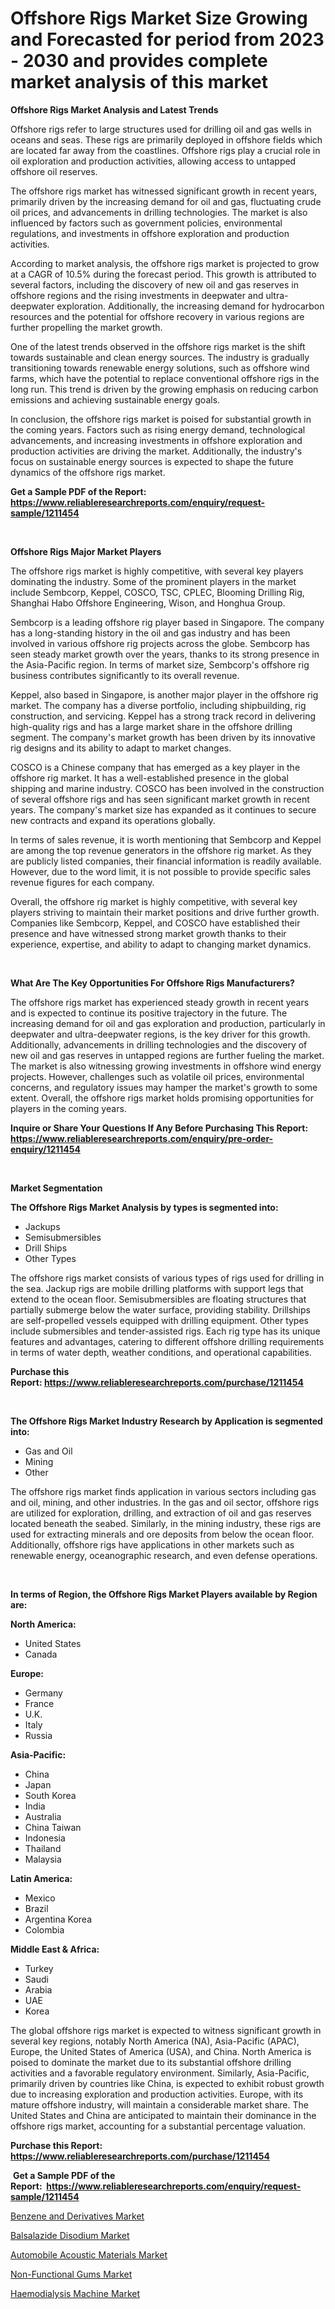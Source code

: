 <p><h1>Offshore Rigs Market Size Growing and Forecasted for period from 2023 - 2030 and provides complete market analysis of this market</h1></p><p><strong>Offshore Rigs Market Analysis and Latest Trends</strong></p>
<p><p>Offshore rigs refer to large structures used for drilling oil and gas wells in oceans and seas. These rigs are primarily deployed in offshore fields which are located far away from the coastlines. Offshore rigs play a crucial role in oil exploration and production activities, allowing access to untapped offshore oil reserves.</p><p>The offshore rigs market has witnessed significant growth in recent years, primarily driven by the increasing demand for oil and gas, fluctuating crude oil prices, and advancements in drilling technologies. The market is also influenced by factors such as government policies, environmental regulations, and investments in offshore exploration and production activities.</p><p>According to market analysis, the offshore rigs market is projected to grow at a CAGR of 10.5% during the forecast period. This growth is attributed to several factors, including the discovery of new oil and gas reserves in offshore regions and the rising investments in deepwater and ultra-deepwater exploration. Additionally, the increasing demand for hydrocarbon resources and the potential for offshore recovery in various regions are further propelling the market growth.</p><p>One of the latest trends observed in the offshore rigs market is the shift towards sustainable and clean energy sources. The industry is gradually transitioning towards renewable energy solutions, such as offshore wind farms, which have the potential to replace conventional offshore rigs in the long run. This trend is driven by the growing emphasis on reducing carbon emissions and achieving sustainable energy goals.</p><p>In conclusion, the offshore rigs market is poised for substantial growth in the coming years. Factors such as rising energy demand, technological advancements, and increasing investments in offshore exploration and production activities are driving the market. Additionally, the industry's focus on sustainable energy sources is expected to shape the future dynamics of the offshore rigs market.</p></p>
<p><strong>Get a Sample PDF of the Report:&nbsp; <a href="https://www.reliableresearchreports.com/enquiry/request-sample/1211454">https://www.reliableresearchreports.com/enquiry/request-sample/1211454</a></strong></p>
<p>&nbsp;</p>
<p><strong>Offshore Rigs Major Market Players</strong></p>
<p><p>The offshore rigs market is highly competitive, with several key players dominating the industry. Some of the prominent players in the market include Sembcorp, Keppel, COSCO, TSC, CPLEC, Blooming Drilling Rig, Shanghai Habo Offshore Engineering, Wison, and Honghua Group.</p><p>Sembcorp is a leading offshore rig player based in Singapore. The company has a long-standing history in the oil and gas industry and has been involved in various offshore rig projects across the globe. Sembcorp has seen steady market growth over the years, thanks to its strong presence in the Asia-Pacific region. In terms of market size, Sembcorp's offshore rig business contributes significantly to its overall revenue.</p><p>Keppel, also based in Singapore, is another major player in the offshore rig market. The company has a diverse portfolio, including shipbuilding, rig construction, and servicing. Keppel has a strong track record in delivering high-quality rigs and has a large market share in the offshore drilling segment. The company's market growth has been driven by its innovative rig designs and its ability to adapt to market changes.</p><p>COSCO is a Chinese company that has emerged as a key player in the offshore rig market. It has a well-established presence in the global shipping and marine industry. COSCO has been involved in the construction of several offshore rigs and has seen significant market growth in recent years. The company's market size has expanded as it continues to secure new contracts and expand its operations globally.</p><p>In terms of sales revenue, it is worth mentioning that Sembcorp and Keppel are among the top revenue generators in the offshore rig market. As they are publicly listed companies, their financial information is readily available. However, due to the word limit, it is not possible to provide specific sales revenue figures for each company.</p><p>Overall, the offshore rig market is highly competitive, with several key players striving to maintain their market positions and drive further growth. Companies like Sembcorp, Keppel, and COSCO have established their presence and have witnessed strong market growth thanks to their experience, expertise, and ability to adapt to changing market dynamics.</p></p>
<p>&nbsp;</p>
<p><strong>What Are The Key Opportunities For Offshore Rigs Manufacturers?</strong></p>
<p><p>The offshore rigs market has experienced steady growth in recent years and is expected to continue its positive trajectory in the future. The increasing demand for oil and gas exploration and production, particularly in deepwater and ultra-deepwater regions, is the key driver for this growth. Additionally, advancements in drilling technologies and the discovery of new oil and gas reserves in untapped regions are further fueling the market. The market is also witnessing growing investments in offshore wind energy projects. However, challenges such as volatile oil prices, environmental concerns, and regulatory issues may hamper the market's growth to some extent. Overall, the offshore rigs market holds promising opportunities for players in the coming years.</p></p>
<p><strong>Inquire or Share Your Questions If Any Before Purchasing This Report: <a href="https://www.reliableresearchreports.com/enquiry/pre-order-enquiry/1211454">https://www.reliableresearchreports.com/enquiry/pre-order-enquiry/1211454</a></strong></p>
<p>&nbsp;</p>
<p><strong>Market Segmentation</strong></p>
<p><strong>The Offshore Rigs Market Analysis by types is segmented into:</strong></p>
<p><ul><li>Jackups</li><li>Semisubmersibles</li><li>Drill Ships</li><li>Other Types</li></ul></p>
<p><p>The offshore rigs market consists of various types of rigs used for drilling in the sea. Jackup rigs are mobile drilling platforms with support legs that extend to the ocean floor. Semisubmersibles are floating structures that partially submerge below the water surface, providing stability. Drillships are self-propelled vessels equipped with drilling equipment. Other types include submersibles and tender-assisted rigs. Each rig type has its unique features and advantages, catering to different offshore drilling requirements in terms of water depth, weather conditions, and operational capabilities.</p></p>
<p><strong>Purchase this Report:&nbsp;<a href="https://www.reliableresearchreports.com/purchase/1211454">https://www.reliableresearchreports.com/purchase/1211454</a></strong></p>
<p>&nbsp;</p>
<p><strong>The Offshore Rigs Market Industry Research by Application is segmented into:</strong></p>
<p><ul><li>Gas and Oil</li><li>Mining</li><li>Other</li></ul></p>
<p><p>The offshore rigs market finds application in various sectors including gas and oil, mining, and other industries. In the gas and oil sector, offshore rigs are utilized for exploration, drilling, and extraction of oil and gas reserves located beneath the seabed. Similarly, in the mining industry, these rigs are used for extracting minerals and ore deposits from below the ocean floor. Additionally, offshore rigs have applications in other markets such as renewable energy, oceanographic research, and even defense operations.</p></p>
<p>&nbsp;</p>
<p><strong>In terms of Region, the Offshore Rigs Market Players available by Region are:</strong></p>
<p>
    <p> <strong> North America: </strong>
        <ul>
            <li>United States</li>
            <li>Canada</li>
        </ul>
        </p> 
    <p> <strong> Europe: </strong>
        <ul>
            <li>Germany</li>
            <li>France</li>
            <li>U.K.</li>
            <li>Italy</li>
            <li>Russia</li>
        </ul>
        </p> 
    <p> <strong> Asia-Pacific: </strong>
        <ul>
            <li>China</li>
            <li>Japan</li>
            <li>South Korea</li>
            <li>India</li>
            <li>Australia</li>
            <li>China Taiwan</li>
            <li>Indonesia</li>
            <li>Thailand</li>
            <li>Malaysia</li>
        </ul>
        </p> 
    <p> <strong> Latin America: </strong>
        <ul>
            <li>Mexico</li>
            <li>Brazil</li>
            <li>Argentina Korea</li>
            <li>Colombia</li>
        </ul>
        </p> 
    <p> <strong> Middle East & Africa: </strong>
        <ul>
            <li>Turkey</li>
            <li>Saudi</li>
            <li>Arabia</li>
            <li>UAE</li>
            <li>Korea</li>
        </ul>
    </p>
    </p>
<p><p>The global offshore rigs market is expected to witness significant growth in several key regions, notably North America (NA), Asia-Pacific (APAC), Europe, the United States of America (USA), and China. North America is poised to dominate the market due to its substantial offshore drilling activities and a favorable regulatory environment. Similarly, Asia-Pacific, primarily driven by countries like China, is expected to exhibit robust growth due to increasing exploration and production activities. Europe, with its mature offshore industry, will maintain a considerable market share. The United States and China are anticipated to maintain their dominance in the offshore rigs market, accounting for a substantial percentage valuation.</p></p>
<p><strong>Purchase this Report: <a href="https://www.reliableresearchreports.com/purchase/1211454">https://www.reliableresearchreports.com/purchase/1211454</a></strong></p>
<p>&nbsp;<strong>Get a Sample PDF of the Report:&nbsp;&nbsp;<a href="https://www.reliableresearchreports.com/enquiry/request-sample/1211454">https://www.reliableresearchreports.com/enquiry/request-sample/1211454</a></strong></p>
<p><strong></strong></p>
<p><p><a href="https://www.linkedin.com/pulse/benzene-derivatives-market-size-growth-forecast-from-2023/">Benzene and Derivatives Market</a></p><p><a href="https://medium.com/@jaremington56468/balsalazide-disodium-market-size-growth-forecast-2023-2030-76c8cc4995f6">Balsalazide Disodium Market</a></p><p><a href="https://www.linkedin.com/pulse/automobile-acoustic-materials-market-insights-players/">Automobile Acoustic Materials Market</a></p><p><a href="https://github.com/gaydyna/Market-Research-Report-List-1/blob/main/non-functional-gums-market.md">Non-Functional Gums Market</a></p><p><a href="https://medium.com/@patriciaday39/haemodialysis-machine-market-size-cagr-trends-2024-2030-7bc7a0c35027">Haemodialysis Machine Market</a></p></p>